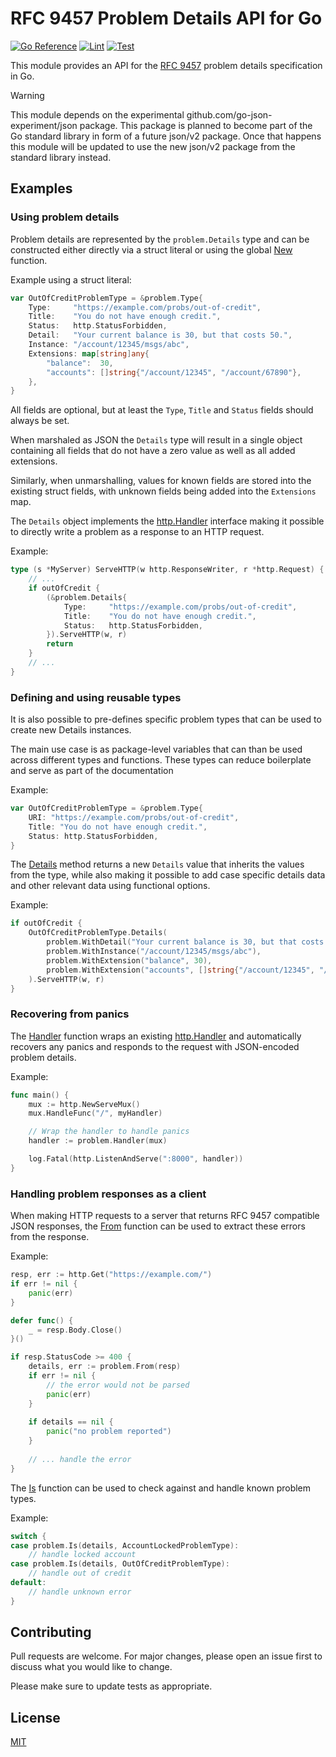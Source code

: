 # RFC 9457 Problem Details API for Go

[![Go Reference](https://pkg.go.dev/badge/github.com/nussjustin/problem.svg)](https://pkg.go.dev/github.com/nussjustin/problem) [![Lint](https://github.com/nussjustin/problem/actions/workflows/golangci-lint.yml/badge.svg)](https://github.com/nussjustin/problem/actions/workflows/golangci-lint.yml) [![Test](https://github.com/nussjustin/problem/actions/workflows/test.yml/badge.svg)](https://github.com/nussjustin/problem/actions/workflows/test.yml)

This module provides an API for the [RFC 9457][0] problem details specification in Go.

> [!WARNING]  
> This module depends on the experimental github.com/go-json-experiment/json package.
> This package is planned to become part of the Go standard library in form of a future json/v2 package.
> Once that happens this module will be updated to use the new json/v2 package from the standard library instead.

## Examples

### Using problem details

Problem details are represented by the `problem.Details` type and can be constructed either directly via a struct
literal or using the global [New][1] function.

Example using a struct literal:

```go
var OutOfCreditProblemType = &problem.Type{
    Type:     "https://example.com/probs/out-of-credit",
    Title:    "You do not have enough credit.",
    Status:   http.StatusForbidden,
    Detail:   "Your current balance is 30, but that costs 50.",
    Instance: "/account/12345/msgs/abc",
    Extensions: map[string]any{
        "balance":  30,
        "accounts": []string{"/account/12345", "/account/67890"},
    },
}
```

All fields are optional, but at least the `Type`, `Title` and `Status` fields should always be set.

When marshaled as JSON the `Details` type will result in a single object containing all fields that do not have a zero
value as well as all added extensions.

Similarly, when unmarshalling, values for known fields are stored into the existing struct fields, with unknown fields
being added into the `Extensions` map.

The `Details` object implements the [http.Handler][2] interface making it possible to directly write a problem as a
response to an HTTP request.

Example:

```go
type (s *MyServer) ServeHTTP(w http.ResponseWriter, r *http.Request) {
    // ...
    if outOfCredit {
        (&problem.Details{
            Type:     "https://example.com/probs/out-of-credit",
            Title:    "You do not have enough credit.",
            Status:   http.StatusForbidden,
        }).ServeHTTP(w, r)
        return
    }
    // ...
}
```

### Defining and using reusable types

It is also possible to pre-defines specific problem types that can be used to create new Details instances.

The main use case is as package-level variables that can than be used across different types and functions. These
types can reduce boilerplate and serve as part of the documentation

Example:

```go
var OutOfCreditProblemType = &problem.Type{
    URI: "https://example.com/probs/out-of-credit",
    Title: "You do not have enough credit.",
    Status: http.StatusForbidden,
}
```

The [Details][3] method returns a new `Details` value that inherits the values from the type, while also making it
possible to add case specific details data and other relevant data using functional options.

Example:

```go
if outOfCredit {
    OutOfCreditProblemType.Details(
        problem.WithDetail("Your current balance is 30, but that costs 50."),
        problem.WithInstance("/account/12345/msgs/abc"),
        problem.WithExtension("balance", 30),
        problem.WithExtension("accounts", []string{"/account/12345", "/account/67890"}),
    ).ServeHTTP(w, r)
}
```

### Recovering from panics

The [Handler][4] function wraps an existing [http.Handler][2] and automatically recovers any panics and responds to the
request with JSON-encoded problem details.

Example:

```go
func main() {
    mux := http.NewServeMux()
    mux.HandleFunc("/", myHandler)

    // Wrap the handler to handle panics
    handler := problem.Handler(mux)

    log.Fatal(http.ListenAndServe(":8000", handler))
}
```

### Handling problem responses as a client

When making HTTP requests to a server that returns RFC 9457 compatible JSON responses, the [From][5] function can be
used to extract these errors from the response.

Example:

```go
resp, err := http.Get("https://example.com/")
if err != nil {
	panic(err)
}

defer func() {
	_ = resp.Body.Close()
}()

if resp.StatusCode >= 400 {
    details, err := problem.From(resp)
    if err != nil {
        // the error would not be parsed	
        panic(err)
    }
    
    if details == nil {
        panic("no problem reported")	
    }
    
    // ... handle the error
}
```

The [Is][6] function can be used to check against and handle known problem types.

Example:

```go
switch {
case problem.Is(details, AccountLockedProblemType):
	// handle locked account
case problem.Is(details, OutOfCreditProblemType):
    // handle out of credit
default:
	// handle unknown error
}
```

## Contributing
Pull requests are welcome. For major changes, please open an issue first to discuss what you would like to change.

Please make sure to update tests as appropriate.

## License
[MIT](https://choosealicense.com/licenses/mit/)

[0]: https://datatracker.ietf.org/doc/html/rfc9457
[1]: https://pkg.go.dev/github.com/nussjustin/problem#New
[2]: https://pkg.go.dev/net/http#Handler
[3]: https://pkg.go.dev/github.com/nussjustin/problem#Details
[4]: https://pkg.go.dev/github.com/nussjustin/problem#Handler
[5]: https://pkg.go.dev/github.com/nussjustin/problem#From
[6]: https://pkg.go.dev/github.com/nussjustin/problem#Is